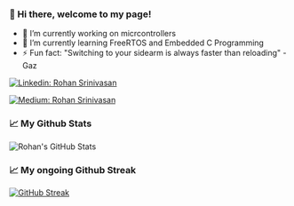 
### 👋 Hi there, welcome to my page!


- 🔭 I’m currently working on micrcontrollers
- 🌱 I’m currently learning FreeRTOS and Embedded C Programming
- ⚡ Fun fact: "Switching to your sidearm is always faster than reloading" - Gaz

[![Linkedin: Rohan Srinivasan](https://img.shields.io/badge/-RohanSrinivasan-blue?style=flat-square&logo=Linkedin&logoColor=white&link=https://www.linkedin.com/in/rohan-srinivasan-2457591b1/)](https://www.linkedin.com/in/rohansrinivasann/)

[![Medium: Rohan Srinivasan](https://img.shields.io/badge/-RohanSrinivasan-blacke?style=flat-square&logo=medium&logoColor=black&link=https://medium.com/@rohansrinivasann/)](https://medium.com/@rohansrinivasann/)

 ### 📈 My Github Stats
![Rohan's GitHub Stats](https://github-readme-stats.vercel.app/api?username=rohansrinivasan&theme=radical)

 ### 📈 My ongoing Github Streak
[![GitHub Streak](https://github-readme-streak-stats.herokuapp.com?user=rohansrinivasan&theme=midnight-purple&date_format=j%20M%5B%20Y%5D)](https://git.io/streak-stats)




